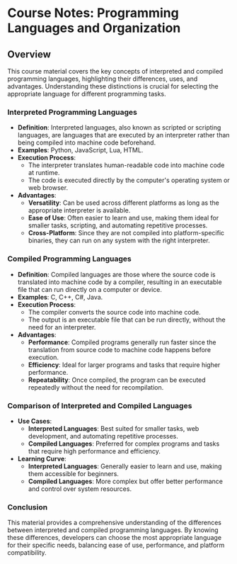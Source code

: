 # Course Notes: Programming Languages and Organization

## Overview

This course material covers the key concepts of interpreted and compiled programming languages, highlighting their differences, uses, and advantages. Understanding these distinctions is crucial for selecting the appropriate language for different programming tasks.

### Interpreted Programming Languages

-   **Definition**: Interpreted languages, also known as scripted or scripting languages, are languages that are executed by an interpreter rather than being compiled into machine code beforehand.
-   **Examples**: Python, JavaScript, Lua, HTML.
-   **Execution Process**:
    -   The interpreter translates human-readable code into machine code at runtime.
    -   The code is executed directly by the computer's operating system or web browser.
-   **Advantages**:
    -   **Versatility**: Can be used across different platforms as long as the appropriate interpreter is available.
    -   **Ease of Use**: Often easier to learn and use, making them ideal for smaller tasks, scripting, and automating repetitive processes.
    -   **Cross-Platform**: Since they are not compiled into platform-specific binaries, they can run on any system with the right interpreter.

### Compiled Programming Languages

-   **Definition**: Compiled languages are those where the source code is translated into machine code by a compiler, resulting in an executable file that can run directly on a computer or device.
-   **Examples**: C, C++, C#, Java.
-   **Execution Process**:
    -   The compiler converts the source code into machine code.
    -   The output is an executable file that can be run directly, without the need for an interpreter.
-   **Advantages**:
    -   **Performance**: Compiled programs generally run faster since the translation from source code to machine code happens before execution.
    -   **Efficiency**: Ideal for larger programs and tasks that require higher performance.
    -   **Repeatability**: Once compiled, the program can be executed repeatedly without the need for recompilation.

### Comparison of Interpreted and Compiled Languages

-   **Use Cases**:
    -   **Interpreted Languages**: Best suited for smaller tasks, web development, and automating repetitive processes.
    -   **Compiled Languages**: Preferred for complex programs and tasks that require high performance and efficiency.
-   **Learning Curve**:
    -   **Interpreted Languages**: Generally easier to learn and use, making them accessible for beginners.
    -   **Compiled Languages**: More complex but offer better performance and control over system resources.

### Conclusion

This material provides a comprehensive understanding of the differences between interpreted and compiled programming languages. By knowing these differences, developers can choose the most appropriate language for their specific needs, balancing ease of use, performance, and platform compatibility.
